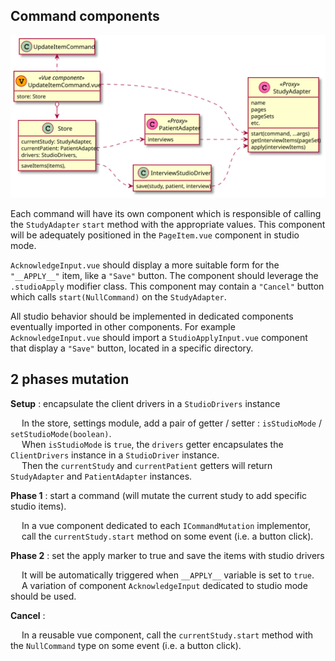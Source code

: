 ## Command components

![Command](./images/command.svg "Command")

Each command will have its own component which is responsible of calling the `StudyAdapter` `start` method with the appropriate values. This component will be adequately positioned in the `PageItem.vue` component in studio mode.

`AcknowledgeInput.vue` should display a more suitable form for the `"__APPLY__"` item, like a `"Save"` button. The component should leverage the `.studioApply` modifier class. This component may contain a `"Cancel"` button which calls `start(NullCommand)` on the `StudyAdapter`.

All studio behavior should be implemented in dedicated components eventually imported in other components. For example `AcknowledgeInput.vue` should import a `StudioApplyInput.vue` component that display a `"Save"` button, located in a specific directory.

## 2 phases mutation
**Setup** : encapsulate the client drivers in a `StudioDrivers` instance

 &emsp; In the store, settings module, add a pair of getter / setter : `isStudioMode` / `setStudioMode(boolean)`.\
 &emsp; When `isStudioMode` is `true`, the `drivers` getter encapsulates the `ClientDrivers` instance in a `StudioDriver` instance.\
 &emsp; Then the `currentStudy` and `currentPatient` getters will return `StudyAdapter` and `PatientAdapter` instances.

**Phase 1** : start a command (will mutate the current study to add specific studio items).

 &emsp; In a vue component dedicated to each `ICommandMutation` implementor,\
 &emsp; call the `currentStudy.start` method on some event (i.e. a button click).

**Phase 2** : set the apply marker to true and save the items with studio drivers

 &emsp; It will be automatically triggered when `__APPLY__` variable is set to `true`.\
 &emsp; A variation of component `AcknowledgeInput` dedicated to studio mode should be used.

**Cancel** :

 &emsp; In a reusable vue component, call the `currentStudy.start` method with the `NullCommand` type on some event (i.e. a button click).